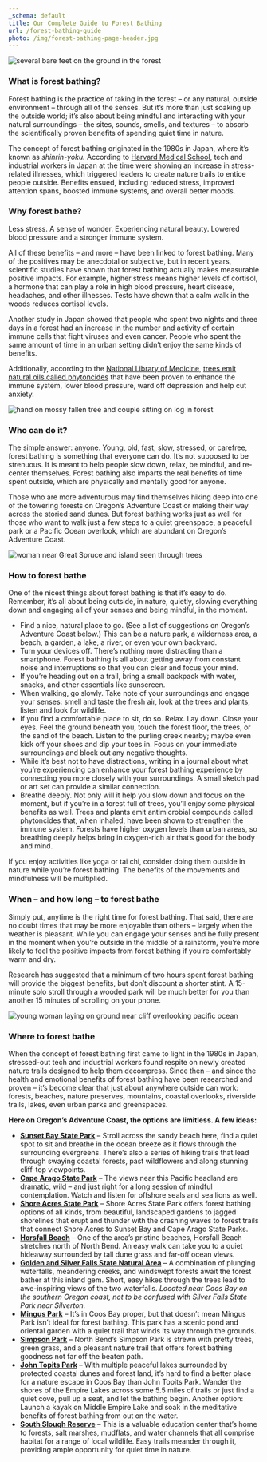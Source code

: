 ```yaml
---
_schema: default
title: Our Complete Guide to Forest Bathing
url: /forest-bathing-guide
photo: /img/forest-bathing-page-header.jpg
---
```

![several bare feet on the ground in the forest](/img/family-feet-in-forest-695x322.jpg)

### What is forest bathing?

Forest bathing is the practice of taking in the forest – or any natural, outside environment – through all of the senses. But it’s more than just soaking up the outside world; it’s also about being mindful and interacting with your natural surroundings – the sites, sounds, smells, and textures – to absorb the scientifically proven benefits of spending quiet time in nature.

The concept of forest bathing originated in the 1980s in Japan, where it’s known as *shinrin-yoku.* According to [Harvard Medical School](https://www.health.harvard.edu/blog/can-forest-therapy-enhance-health-and-well-being-2020052919948), tech and industrial workers in Japan at the time were showing an increase in stress-related illnesses, which triggered leaders to create nature trails to entice people outside. Benefits ensued, including reduced stress, improved attention spans, boosted immune systems, and overall better moods.

### Why forest bathe?

Less stress. A sense of wonder. Experiencing natural beauty. Lowered blood pressure and a stronger immune system.

All of these benefits – and more – have been linked to forest bathing. Many of the positives may be anecdotal or subjective, but in recent years, scientific studies have shown that forest bathing actually makes measurable positive impacts. For example, higher stress means higher levels of cortisol, a hormone that can play a role in high blood pressure, heart disease, headaches, and other illnesses. Tests have shown that a calm walk in the woods reduces cortisol levels.

Another study in Japan showed that people who spent two nights and three days in a forest had an increase in the number and activity of certain immune cells that fight viruses and even cancer. People who spent the same amount of time in an urban setting didn’t enjoy the same kinds of benefits.

Additionally, according to the [National Library of Medicine](https://pmc.ncbi.nlm.nih.gov/articles/PMC2793341/#:~:text=A%20forest%20bathing%20trip%20involves,limonene%20%5B1%E2%80%934%5D.), <a href="https://pmc.ncbi.nlm.nih.gov/articles/PMC2793341/#:~:text=A%20forest%20bathing%20trip%20involves,limonene%20%5B1%E2%80%934%5D." target="_blank" rel="noopener">trees emit natural oils called phytoncides</a> that have been proven to enhance the immune system, lower blood pressure, ward off depression and help cut anxiety.

![hand on mossy fallen tree and couple sitting on log in forest](/img/collage-hand-moss-couple-695x322.jpg)

### Who can do it?

The simple answer: anyone. Young, old, fast, slow, stressed, or carefree, forest bathing is something that everyone can do. It’s not supposed to be strenuous. It is meant to help people slow down, relax, be mindful, and re-center themselves. Forest bathing also imparts the real benefits of time spent outside, which are physically and mentally good for anyone.

Those who are more adventurous may find themselves hiking deep into one of the towering forests on Oregon’s Adventure Coast or making their way across the storied sand dunes. But forest bathing works just as well for those who want to walk just a few steps to a quiet greenspace, a peaceful park or a Pacific Ocean overlook, which are abundant on Oregon’s Adventure Coast.

![woman near Great Spruce and island seen through trees](/img/collage-spruce-island-695x322.jpg)

### How to forest bathe

One of the nicest things about forest bathing is that it’s easy to do. Remember, it’s all about being outside, in nature, quietly, slowing everything down and engaging all of your senses and being mindful, in the moment.

* Find a nice, natural place to go. (See a list of suggestions on Oregon’s Adventure Coast below.) This can be a nature park, a wilderness area, a beach, a garden, a lake, a river, or even your own backyard.
* Turn your devices off. There’s nothing more distracting than a smartphone. Forest bathing is all about getting away from constant noise and interruptions so that you can clear and focus your mind.
* If you’re heading out on a trail, bring a small backpack with water, snacks, and other essentials like sunscreen.
* When walking, go slowly. Take note of your surroundings and engage your senses: smell and taste the fresh air, look at the trees and plants, listen and look for wildlife.
* If you find a comfortable place to sit, do so. Relax. Lay down. Close your eyes. Feel the ground beneath you, touch the forest floor, the trees, or the sand of the beach. Listen to the purling creek nearby; maybe even kick off your shoes and dip your toes in. Focus on your immediate surroundings and block out any negative thoughts.
* While it’s best not to have distractions, writing in a journal about what you’re experiencing can enhance your forest bathing experience by connecting you more closely with your surroundings. A small sketch pad or art set can provide a similar connection.
* Breathe deeply. Not only will it help you slow down and focus on the moment, but if you’re in a forest full of trees, you’ll enjoy some physical benefits as well. Trees and plants emit antimicrobial compounds called phytoncides that, when inhaled, have been shown to strengthen the immune system. Forests have higher oxygen levels than urban areas, so breathing deeply helps bring in oxygen-rich air that’s good for the body and mind.

If you enjoy activities like yoga or tai chi, consider doing them outside in nature while you’re forest bathing. The benefits of the movements and mindfulness will be multiplied.

### When – and how long – to forest bathe

Simply put, anytime is the right time for forest bathing. That said, there are no doubt times that may be more enjoyable than others – largely when the weather is pleasant. While you can engage your senses and be fully present in the moment when you’re outside in the middle of a rainstorm, you’re more likely to feel the positive impacts from forest bathing if you’re comfortably warm and dry.

Research has suggested that a minimum of two hours spent forest bathing will provide the biggest benefits, but don’t discount a shorter stint. A 15-minute solo stroll through a wooded park will be much better for you than another 15 minutes of scrolling on your phone.

![young woman laying on ground near cliff overlooking pacific ocean](/img/girl-on-cliff-looking-at-ocean.jpg)

### Where to forest bathe

When the concept of forest bathing first came to light in the 1980s in Japan, stressed-out tech and industrial workers found respite on newly created nature trails designed to help them decompress. Since then – and since the health and emotional benefits of forest bathing have been researched and proven – it’s become clear that just about anywhere outside can work: forests, beaches, nature preserves, mountains, coastal overlooks, riverside trails, lakes, even urban parks and greenspaces.

**Here on Oregon’s Adventure Coast, the options are limitless. A few ideas:**

* [**Sunset Bay State Park**](https://www.oregonsadventurecoast.com/state-parks-and-national-lands/) – Stroll across the sandy beach here, find a quiet spot to sit and breathe in the ocean breeze as it flows through the surrounding evergreens. There’s also a series of hiking trails that lead through swaying coastal forests, past wildflowers and along stunning cliff-top viewpoints.
* [**Cape Arago State Park**](https://www.oregonsadventurecoast.com/state-parks-and-national-lands/) – The views near this Pacific headland are dramatic, wild – and just right for a long session of mindful contemplation. Watch and listen for offshore seals and sea lions as well.
* [**Shore Acres State Park**](https://www.oregonsadventurecoast.com/state-parks-and-national-lands/) – Shore Acres State Park offers forest bathing options of all kinds, from beautiful, landscaped gardens to jagged shorelines that erupt and thunder with the crashing waves to forest trails that connect Shore Acres to Sunset Bay and Cape Arago State Parks.
* [**Horsfall Beach**](https://www.oregonsadventurecoast.com/undeveloped-beaches) – One of the area’s pristine beaches, Horsfall Beach stretches north of North Bend. An easy walk can take you to a quiet hideaway surrounded by tall dune grass and far-off ocean views.
* [**Golden and Silver Falls State Natural Area**](https://stateparks.oregon.gov/index.cfm?do=park.profile&amp;parkId=67) – A combination of plunging waterfalls, meandering creeks, and windswept forests await the forest bather at this inland gem. Short, easy hikes through the trees lead to awe-inspiring views of the two waterfalls. *Located near Coos Bay on the southern Oregon coast, not to be confused with Silver Falls State Park near Silverton.*
* [**Mingus Park**](https://www.coosbayor.gov/community/city-parks/mingus-park) – It’s in Coos Bay proper, but that doesn’t mean Mingus Park isn’t ideal for forest bathing. This park has a scenic pond and oriental garden with a quiet trail that winds its way through the grounds.
* [**Simpson Park**](https://www.northbendoregon.us/facilityview.aspx?fid=25) – North Bend’s Simpson Park is strewn with pretty trees, green grass, and a pleasant nature trail that offers forest bathing goodness not far off the beaten path.
* [**John Topits Park**](https://www.coosbayor.gov/community/city-parks/john-topits-park-empire-lakes) – With multiple peaceful lakes surrounded by protected coastal dunes and forest land, it’s hard to find a better place for a nature escape in Coos Bay than John Topits Park. Wander the shores of the Empire Lakes across some 5.5 miles of trails or just find a quiet cove, pull up a seat, and let the bathing begin. Another option: Launch a kayak on Middle Empire Lake and soak in the meditative benefits of forest bathing from out on the water.
* [**South Slough Reserve**](https://www.oregon.gov/dsl/ss/Pages/default.aspx) – This is a valuable education center that’s home to forests, salt marshes, mudflats, and water channels that all comprise habitat for a range of local wildlife. Easy trails meander through it, providing ample opportunity for quiet time in nature.